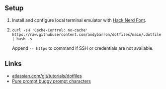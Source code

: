 ## Setup

1.  Install and configure local terminal emulator with
    [Hack Nerd Font](https://github.com/ryanoasis/nerd-fonts).

1.  ```shell
    curl -sH 'Cache-Control: no-cache' https://raw.githubusercontent.com/andybarron/dotfiles/main/.dotfiles/scripts/init | bash -s
    ```
    Append `-- https` to command if SSH or credentials are not available.

## Links

- [atlassian.com/git/tutorials/dotfiles](https://www.atlassian.com/git/tutorials/dotfiles)
- [Pure prompt buggy prompt characters](https://github.com/sindresorhus/pure/issues/561)
